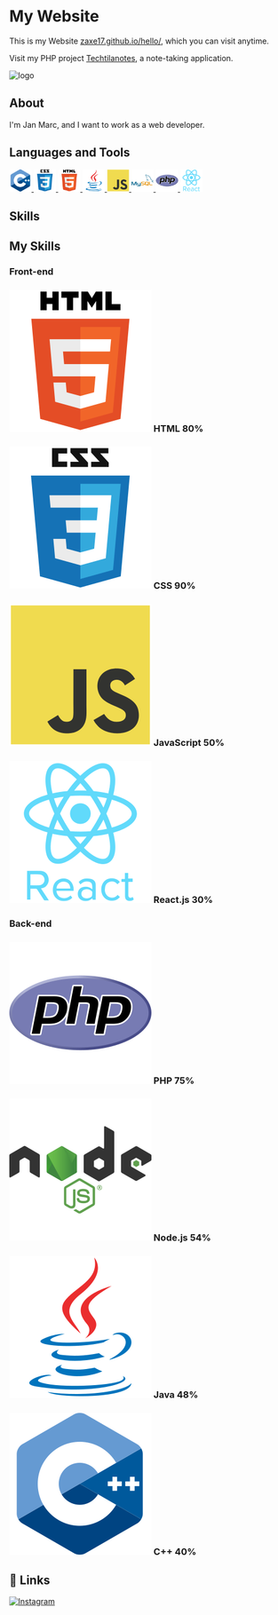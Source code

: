 # My Website

This is my Website [zaxe17.github.io/hello/](https://zaxe17.github.io/hello/), which you can visit anytime.

Visit my PHP project [Techtilanotes](https://techtilanotes.22web.org), a note-taking application.

![logo](https://media.tenor.com/CKIexctq4C8AAAAi/arisu-blue-archive.gif)

## About
I'm Jan Marc, and I want to work as a web developer.

## Languages and Tools
<p align="left"> 
  <a href="https://www.w3schools.com/cpp/" target="_blank" rel="noreferrer"> 
    <img src="https://raw.githubusercontent.com/devicons/devicon/master/icons/cplusplus/cplusplus-original.svg" alt="cplusplus" width="40" height="40"/> 
  </a> 
  <a href="https://www.w3schools.com/css/" target="_blank" rel="noreferrer"> 
    <img src="https://raw.githubusercontent.com/devicons/devicon/master/icons/css3/css3-original-wordmark.svg" alt="css3" width="40" height="40"/> 
  </a> 
  <a href="https://www.w3.org/html/" target="_blank" rel="noreferrer"> 
    <img src="https://raw.githubusercontent.com/devicons/devicon/master/icons/html5/html5-original-wordmark.svg" alt="html5" width="40" height="40"/> 
  </a> 
  <a href="https://www.java.com" target="_blank" rel="noreferrer"> 
    <img src="https://raw.githubusercontent.com/devicons/devicon/master/icons/java/java-original.svg" alt="java" width="40" height="40"/> 
  </a> 
  <a href="https://developer.mozilla.org/en-US/docs/Web/JavaScript" target="_blank" rel="noreferrer"> 
    <img src="https://raw.githubusercontent.com/devicons/devicon/master/icons/javascript/javascript-original.svg" alt="javascript" width="40" height="40"/> 
  </a> 
  <a href="https://www.mysql.com/" target="_blank" rel="noreferrer"> 
    <img src="https://raw.githubusercontent.com/devicons/devicon/master/icons/mysql/mysql-original-wordmark.svg" alt="mysql" width="40" height="40"/> 
  </a> 
  <a href="https://www.php.net" target="_blank" rel="noreferrer"> 
    <img src="https://raw.githubusercontent.com/devicons/devicon/master/icons/php/php-original.svg" alt="php" width="40" height="40"/> 
  </a> 
  <a href="https://reactjs.org/" target="_blank" rel="noreferrer"> 
    <img src="https://raw.githubusercontent.com/devicons/devicon/master/icons/react/react-original-wordmark.svg" alt="react" width="40" height="40"/> 
  </a> 
</p>

## Skills

<section class="skills" id="page3">
  <h2 class="heading">My <span>Skills</span></h2>
  <div class="skills-row">
    <div class="skills-column">
      <h3 class="title">Front-end</h3>
      <div class="skills-box">
        <div class="skills-content">
          <div class="progress">
            <h3><img src="https://raw.githubusercontent.com/devicons/devicon/master/icons/html5/html5-original-wordmark.svg">
              HTML <span>80%</span></h3>
            <div class="bar"><span style="--w:80%" data-width="80"></span></div>
          </div>
          <div class="progress">
            <h3><img src="https://raw.githubusercontent.com/devicons/devicon/master/icons/css3/css3-original-wordmark.svg">
              CSS <span>90%</span></h3>
            <div class="bar"><span style="--w:90%" data-width="90"></span></div>
          </div>
          <div class="progress">
            <h3><img src="https://raw.githubusercontent.com/devicons/devicon/master/icons/javascript/javascript-original.svg">
              JavaScript <span>50%</span></h3>
            <div class="bar"><span style="--w:50%" data-width="50"></span></div>
          </div>
          <div class="progress">
            <h3><img src="https://raw.githubusercontent.com/devicons/devicon/master/icons/react/react-original-wordmark.svg">
              React.js <span>30%</span></h3>
            <div class="bar"><span style="--w:30%" data-width="30"></span></div>
          </div>
        </div>
      </div>
    </div>
    <div class="skills-column">
      <h3 class="title">Back-end</h3>
      <div class="skills-box">
        <div class="skills-content">
          <div class="progress">
            <h3><img src="https://raw.githubusercontent.com/devicons/devicon/master/icons/php/php-original.svg">
              PHP <span>75%</span></h3>
            <div class="bar"><span style="--w:75%" data-width="75"></span></div>
          </div>
          <div class="progress">
            <h3><img src="https://raw.githubusercontent.com/devicons/devicon/master/icons/nodejs/nodejs-original-wordmark.svg">
              Node.js <span>54%</span></h3>
            <div class="bar"><span style="--w:54%" data-width="54"></span></div>
          </div>
          <div class="progress">
            <h3><img src="https://raw.githubusercontent.com/devicons/devicon/master/icons/java/java-original.svg">
              Java <span>48%</span></h3>
            <div class="bar"><span style="--w:48%" data-width="48"></span></div>
          </div>
          <div class="progress">
            <h3><img src="https://raw.githubusercontent.com/devicons/devicon/master/icons/cplusplus/cplusplus-original.svg">
              C++ <span>40%</span></h3>
            <div class="bar"><span style="--w:40%" data-width="40"></span></div>
          </div>
        </div>
      </div>
    </div>
  </div>
</section>

## 🔗 Links
[![Instagram](https://img.shields.io/badge/Follow%20on%20Instagram-%23E4405F.svg?style=for-the-badge&logo=instagram&logoColor=white)](https://www.instagram.com/zaxe.jm/)

